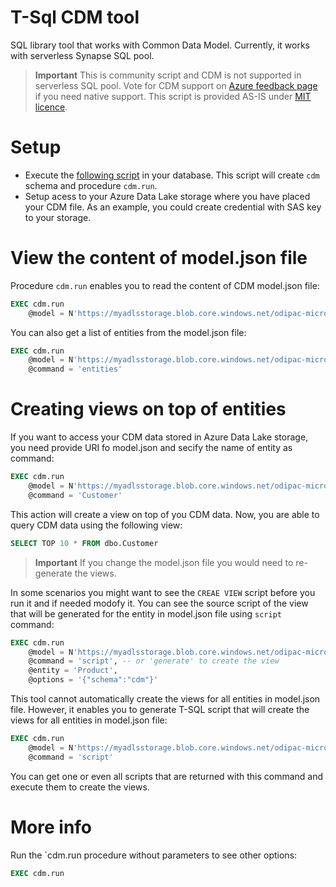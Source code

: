 # T-Sql CDM tool

SQL library tool that works with Common Data Model. Currently, it works with serverless Synapse SQL pool.

> **Important**
> This is community script and CDM is not supported in serverless SQL pool. Vote for CDM support on [Azure feedback page](https://feedback.azure.com/forums/307516-azure-synapse-analytics/filters/new?category_id=387862) if you need native support. This script is provided AS-IS under [MIT licence](https://github.com/JocaPC/tsql-cdm-tool/blob/main/LICENSE).

# Setup

- Execute the [following script](https://raw.githubusercontent.com/JocaPC/tsql-cdm-tool/main/model.json/tsql-cdm-tool.sql) in your database. This script will create `cdm` schema and procedure `cdm.run`.
- Setup acess to your Azure Data Lake storage where you have placed your CDM file. As an example, you could create credential with SAS key to your storage.

# View the content of model.json file

Procedure `cdm.run` enables you to read the content of CDM model.json file:
```sql
EXEC cdm.run
	@model = N'https://myadlsstorage.blob.core.windows.net/odipac-microsoft/ODIPAC/model.json'
```

You can also get a list of entities from the model.json file:
```sql
EXEC cdm.run
	@model = N'https://myadlsstorage.blob.core.windows.net/odipac-microsoft/ODIPAC/model.json',
	@command = 'entities'
```

# Creating views on top of entities

If you want to access your CDM data stored in Azure Data Lake storage, you need provide URI fo model.json and secify the name of entity as command:
```sql
EXEC cdm.run
	@model = N'https://myadlsstorage.blob.core.windows.net/odipac-microsoft/ODIPAC/model.json',
	@command = 'Customer'
```

This action will create a view on top of you CDM data. Now, you are able to query CDM data using the following view:

```sql
SELECT TOP 10 * FROM dbo.Customer
```

> **Important**
> If you change the model.json file you would need to re-generate the views.

In some scenarios you might want to see the `CREAE VIEW` script before you run it and if needed modofy it. You can see the source script of the view that will be generated for the entity in model.json file using `script` command:

```sql
EXEC cdm.run
	@model = N'https://myadlsstorage.blob.core.windows.net/odipac-microsoft/ODIPAC/model.json',
	@command = 'script', -- or 'generate' to create the view
	@entity = 'Product',
	@options = '{"schema":"cdm"}'
```


This tool cannot automatically create the views for all entities in model.json file. However, it enables you to generate T-SQL script that will create the views for all entities in model.json file: 
```sql
EXEC cdm.run
	@model = N'https://myadlsstorage.blob.core.windows.net/odipac-microsoft/ODIPAC/model.json',
	@command = 'script'
```

You can get one or even all scripts that are returned with this command and execute them to create the views.

# More info

Run the `cdm.run   procedure without parameters to see other options:
```sql
EXEC cdm.run
```
